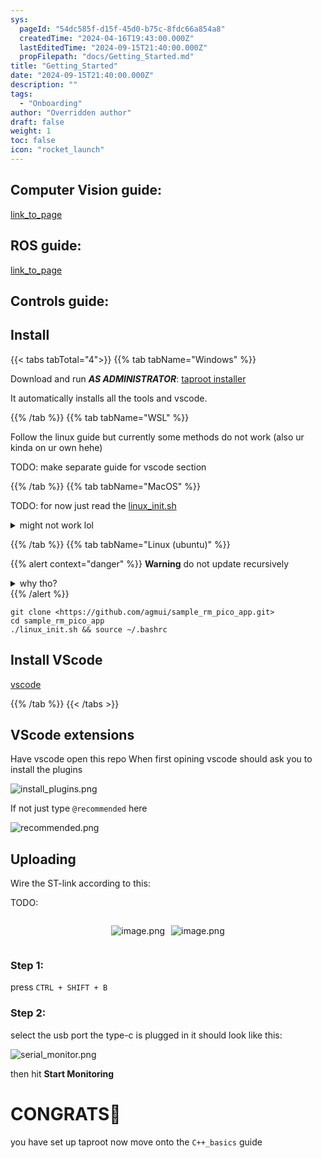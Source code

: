 ```yaml
---
sys:
  pageId: "54dc585f-d15f-45d0-b75c-8fdc66a854a8"
  createdTime: "2024-04-16T19:43:00.000Z"
  lastEditedTime: "2024-09-15T21:40:00.000Z"
  propFilepath: "docs/Getting_Started.md"
title: "Getting_Started"
date: "2024-09-15T21:40:00.000Z"
description: ""
tags:
  - "Onboarding"
author: "Overridden author"
draft: false
weight: 1
toc: false
icon: "rocket_launch"
---
```


## Computer Vision guide:

[link_to_page](86d45bc0-388b-4d26-8848-44f255f73d0e)

## ROS guide:

[link_to_page](3c76c1de-ec8f-46d6-8b0a-294005edc2d5)

## Controls guide:

## Install

{{< tabs tabTotal="4">}}
{{% tab tabName="Windows" %}}

Download and run _**AS ADMINISTRATOR**_: [taproot installer](https://github.com/Thornbots/TeachingFreshies/releases/tag/1.0)

It automatically installs all the tools and vscode.

{{% /tab %}}
{{% tab tabName="WSL" %}}

Follow the linux guide but currently some methods do not work (also ur kinda on ur own hehe)

TODO: make separate guide for vscode section

{{% /tab %}}
{{% tab tabName="MacOS" %}}

TODO: for now just read the [linux_init.sh](https://github.com/agmui/sample_rm_pico_app/blob/main/linux_init.sh)

<details>
<summary>might not work lol</summary>

`brew install libusb pkg-config`

Next install: [vscode](https://code.visualstudio.com/Download)

</details>

{{% /tab %}}
{{% tab tabName="Linux (ubuntu)" %}}

{{% alert context="danger" %}}
**Warning** do not update recursively
<details>
<summary>why tho?</summary>
There are some submodules that may go on for a while (like tinyusb) and I highly
recommend you don't need to get them.
If you want to see what submodules I update just look in `linux_init.sh`
</details>
{{% /alert %}}

```shell
git clone <https://github.com/agmui/sample_rm_pico_app.git>
cd sample_rm_pico_app
./linux_init.sh && source ~/.bashrc
```

## Install VScode

[vscode](https://code.visualstudio.com/Download)

{{% /tab %}}
{{< /tabs >}}

## VScode extensions

Have vscode open this repo
When first opining vscode should ask you to install the plugins

![install_plugins.png](https://prod-files-secure.s3.us-west-2.amazonaws.com/d518164a-d88e-44d1-a4ee-3adb3bd8bce0/89bd30f0-1825-4e77-867b-0a41ce370880/install_plugins.png?X-Amz-Algorithm=AWS4-HMAC-SHA256&X-Amz-Content-Sha256=UNSIGNED-PAYLOAD&X-Amz-Credential=ASIAZI2LB466WKHC6R5R%2F20250213%2Fus-west-2%2Fs3%2Faws4_request&X-Amz-Date=20250213T210648Z&X-Amz-Expires=3600&X-Amz-Security-Token=IQoJb3JpZ2luX2VjEPX%2F%2F%2F%2F%2F%2F%2F%2F%2F%2FwEaCXVzLXdlc3QtMiJIMEYCIQCzOyHXIgN%2FDdqyQCulh7NbA6iD1d9jJuCAfiuQk6bgJQIhAKhtAl1mVlQC2FHIPKYZ6xyZ6ggzNKafiruqotou5th9Kv8DCB4QABoMNjM3NDIzMTgzODA1IgwhXa%2BXsks6e%2BCUXfYq3AMCJzySldV8253y7lZkIVUJ4Uas29sQimf6AfeokWRhVmlZcRBsflh5iDvveX2nx%2BSb7ps9OL5eWAWnoxyiOJvsAUjRDDuaJtdOExbAgTX6RWBX550AD9lsj8eyGO1xMI0JfMM7zCSq%2B9rW7yk%2BGHcTEc9%2FjmFYJ1alE6J%2Fy%2Bk9Tsv%2BRfT0kKLR8gjXayu44bCKlOkjEDLeplGSblahJ%2FrGJeCL7SjIgL1fOjI0gDHIDxuKeMlo3VRI3l9K7QcED3igi0fKxsVqJZHvIUxp8Sign6nsIPBiu9VUJ%2FqCs7eaGAE6j65qcaU0CkdxoXf%2BPttSlkTKEB6V1%2BSL8BIpx9gIy%2F4567Ry7gZ%2F9kYLOQmRM8MV0C64xV%2Bpnvlqz31S0X2rPUewpKO1QGh0Q%2FYDqeJr%2ByMaL03LCyQ5aOw5zj4PRGhO%2BzpjxC24tcVC2p10PBwvLSwnLjxQPbvkxEvmamzv9KMmYc3PPZYygCkomrQ5aI%2FNBviKFhoy9itHm2201CT4ITpOJIXUUBFw83Ok73gxzT1t05PfRILWDJE97SuR6pdVc%2BRspjN30p3Rt1SJX0Bheid9SDfs4aiV6JRqD%2Ff6%2BEsc%2BEYmhPObtuIkyrIJ5S3lN%2Fr6PpF04CY1zzCErLm9BjqkAd5Df0ZxMsTx8IZH1xY7VL8pW52Ea2r7qcyavU3Q3t%2Bsp0yx%2FN9rXl5tQ4gNBqsaYPh4928YyINfDLhjB1tcpOMv83t3cXmBVL0fYQGx8dHOc4brcxIXKk6HEBh0SSVGbOUuZKSrmItUaOklr%2FMrIoqhW4%2BPjqv2HnNcbYQgZ823mVylQ295EOrcX9bf9b0auanFTZfNnruxBOB%2FJ76M3%2F2kDItS&X-Amz-Signature=fa3bd4e7eea08034badfca121e83df60f2f77c0590feaa6f183a790ee4922547&X-Amz-SignedHeaders=host&x-id=GetObject)

If not just type `@recommended` here  

![recommended.png](https://prod-files-secure.s3.us-west-2.amazonaws.com/d518164a-d88e-44d1-a4ee-3adb3bd8bce0/61e661e9-5d85-4dfc-be0d-8d2097a5e793/recommended.png?X-Amz-Algorithm=AWS4-HMAC-SHA256&X-Amz-Content-Sha256=UNSIGNED-PAYLOAD&X-Amz-Credential=ASIAZI2LB466WKHC6R5R%2F20250213%2Fus-west-2%2Fs3%2Faws4_request&X-Amz-Date=20250213T210648Z&X-Amz-Expires=3600&X-Amz-Security-Token=IQoJb3JpZ2luX2VjEPX%2F%2F%2F%2F%2F%2F%2F%2F%2F%2FwEaCXVzLXdlc3QtMiJIMEYCIQCzOyHXIgN%2FDdqyQCulh7NbA6iD1d9jJuCAfiuQk6bgJQIhAKhtAl1mVlQC2FHIPKYZ6xyZ6ggzNKafiruqotou5th9Kv8DCB4QABoMNjM3NDIzMTgzODA1IgwhXa%2BXsks6e%2BCUXfYq3AMCJzySldV8253y7lZkIVUJ4Uas29sQimf6AfeokWRhVmlZcRBsflh5iDvveX2nx%2BSb7ps9OL5eWAWnoxyiOJvsAUjRDDuaJtdOExbAgTX6RWBX550AD9lsj8eyGO1xMI0JfMM7zCSq%2B9rW7yk%2BGHcTEc9%2FjmFYJ1alE6J%2Fy%2Bk9Tsv%2BRfT0kKLR8gjXayu44bCKlOkjEDLeplGSblahJ%2FrGJeCL7SjIgL1fOjI0gDHIDxuKeMlo3VRI3l9K7QcED3igi0fKxsVqJZHvIUxp8Sign6nsIPBiu9VUJ%2FqCs7eaGAE6j65qcaU0CkdxoXf%2BPttSlkTKEB6V1%2BSL8BIpx9gIy%2F4567Ry7gZ%2F9kYLOQmRM8MV0C64xV%2Bpnvlqz31S0X2rPUewpKO1QGh0Q%2FYDqeJr%2ByMaL03LCyQ5aOw5zj4PRGhO%2BzpjxC24tcVC2p10PBwvLSwnLjxQPbvkxEvmamzv9KMmYc3PPZYygCkomrQ5aI%2FNBviKFhoy9itHm2201CT4ITpOJIXUUBFw83Ok73gxzT1t05PfRILWDJE97SuR6pdVc%2BRspjN30p3Rt1SJX0Bheid9SDfs4aiV6JRqD%2Ff6%2BEsc%2BEYmhPObtuIkyrIJ5S3lN%2Fr6PpF04CY1zzCErLm9BjqkAd5Df0ZxMsTx8IZH1xY7VL8pW52Ea2r7qcyavU3Q3t%2Bsp0yx%2FN9rXl5tQ4gNBqsaYPh4928YyINfDLhjB1tcpOMv83t3cXmBVL0fYQGx8dHOc4brcxIXKk6HEBh0SSVGbOUuZKSrmItUaOklr%2FMrIoqhW4%2BPjqv2HnNcbYQgZ823mVylQ295EOrcX9bf9b0auanFTZfNnruxBOB%2FJ76M3%2F2kDItS&X-Amz-Signature=02366c382eb05438d087e1d1a14021f4cbfb3fffacc961592abb6d266ed12219&X-Amz-SignedHeaders=host&x-id=GetObject)

## Uploading

Wire the ST-link according to this:

TODO:

<div style="display: flex;flex-direction: row; column-gap:10px; max-width: 630px;justify-content: center;">
<div>

![image.png](https://prod-files-secure.s3.us-west-2.amazonaws.com/d518164a-d88e-44d1-a4ee-3adb3bd8bce0/210ecb78-1116-4d7b-b9b7-2292f66fa2c2/image.png?X-Amz-Algorithm=AWS4-HMAC-SHA256&X-Amz-Content-Sha256=UNSIGNED-PAYLOAD&X-Amz-Credential=ASIAZI2LB4667F2LR737%2F20250213%2Fus-west-2%2Fs3%2Faws4_request&X-Amz-Date=20250213T210654Z&X-Amz-Expires=3600&X-Amz-Security-Token=IQoJb3JpZ2luX2VjEPX%2F%2F%2F%2F%2F%2F%2F%2F%2F%2FwEaCXVzLXdlc3QtMiJIMEYCIQDk00Gdm%2BLjKob%2Ft6Z11WpTdaXrBlujZ6MU6cJON3oM%2FAIhAKmLxXsgVx6pURxOuHuLGqd8lK0LHPfThgrbsAd4L%2B0zKv8DCB4QABoMNjM3NDIzMTgzODA1IgwqpQOytyR6WBogQZYq3APjx8M50eVYtMU5xuvT1dN%2BVrDd%2BF5Q3LpXw9zuuGTtyMpx1IcG4CuNotjpum7ZMsvoTctjPeivHN99JBGyMNeHsYsIOZJwRKEJflNQNZwShFL7wLN2ZdVbSXVMyLX86i5QI%2FzwxKeV0fxzjFcdFHqwN2Z5DyRtaEWNbO2VRaKq3XU5yTcNsAZ%2BzML1ELWJjw4o0%2Flk%2ByVyc7bb%2Bur5uqpdFK6qmdrzfOXiwqcz24oO5T5hmaW8N4Hu7kV3PrdsrhqWCVJwTyVOA6UpyLV1eALiU%2F3NwtxiqWShrJ2WH%2B1tUyRZjhBHjAi%2Be5vflzqH1wtb%2BTpE1EsHgyuuA%2BU17rNbJ0PWnLPfWtzgExxCCg1aEBURZpYoaa41HPWUhX41hJ5eEe%2BIBZ7%2BWhFlRSlosNEZYVAx2MMhOdGqH%2Bdz14n8evfTKd6A12%2FgToJVJ1emNHILYbmvS%2Bz1Eu7zR44QRe7PS9QUAHPmo%2F5Gx%2BDQVPVpR05dctjH2QLnnD2MxqVf61LY8PbdZAh2PkFGkWhtiUSG6aqqQUfEPZquPOkFBiq%2BGeGrHVLW%2Fhvp8yneiPRsV02PgHFc5qxamTt6qRLSXz7pM6es0xh7K1dfN3fORvCFsFJQNdj5HyPJ45NlrjD4rLm9BjqkATYniSvL%2BUL27dttrJokRYodyBxKNHuDJh4m4VotgOpfdarnGiz%2BlMPM6miF9cJ0IgfW1KKhWnENQcUCiXlqinVN5xNFEF53ciUvIt8punkiPEp7pPHYR2bAxgSuQvain0d6CIx56o28cTbi%2FkjJk2cXdVrYPSrJc8FOCC%2BwMZ%2F6NZdFsevfwo2Z6Vya3BAVdt4K7PGZzham0il6GsxLg9CEIKOp&X-Amz-Signature=bf550dd40c1e4d73e99ac2b45ab12bceeea0cca50186a25812542a837f8a0a49&X-Amz-SignedHeaders=host&x-id=GetObject)

</div>
<div>

![image.png](https://prod-files-secure.s3.us-west-2.amazonaws.com/d518164a-d88e-44d1-a4ee-3adb3bd8bce0/33a0fd0f-8ca6-4a86-8e09-26e95ded1fff/image.png?X-Amz-Algorithm=AWS4-HMAC-SHA256&X-Amz-Content-Sha256=UNSIGNED-PAYLOAD&X-Amz-Credential=ASIAZI2LB46626EF56WL%2F20250213%2Fus-west-2%2Fs3%2Faws4_request&X-Amz-Date=20250213T210655Z&X-Amz-Expires=3600&X-Amz-Security-Token=IQoJb3JpZ2luX2VjEPX%2F%2F%2F%2F%2F%2F%2F%2F%2F%2FwEaCXVzLXdlc3QtMiJHMEUCICOeALpioyCemnI5cpWf%2BSN95kV854OkzDGaDb%2FEYa6jAiEAjv4guFPv5dmjFGbbt00hhBV9Ohd%2Fs%2FKc1P7XGz1xlZkq%2FwMIHhAAGgw2Mzc0MjMxODM4MDUiDKRKWdFYEkkYwZpCNircA5SR8aXeHHlrDdmqPkBJn4AbWCBwEl5hR6a%2B0MvPXx327UlTxMIQgiw1t8lLSOWl8dWHXbvEAzdd%2BjcwNMRf3gel4swd%2B7kNTlTyivrXgGIaTsXgNvP7dymthn5dTOZLmYTcAZOOe8w2qY9dBqldYUecVnNK1HiDuOxtg8td%2F1R5J6Wh5clTFwhV5QLFneTe1TcYztXnZ2KpnImq%2BczE6vt4yarCS%2Fuu5iUITBRm05fSOT7Xm8F3Wmo44PPFj8MKe86VE%2BqgN8QKyuyWPhyAg%2Fx07wjPAZ6Zhe2U3y67QNymHN4dymv8nsRT9Aim7bfGPUmpeuSJfvVQgDUmkQBiYBh8Ol7YsEPgDBRW8Z40fYfDMS%2FSP%2BQvdkzCWyWRI2VKKLf3e5tbKNiUOYWBD5VE7pC6feDBCTd8R56H64efWqQODMC3SKiMBraj2VhlZkpJOUZ7JRd3K5pV9cwdAqixFezuqJEUJlIJqLIAjzUk6rOMUM9rrGh89r54V%2F5vDS%2B%2FTFXGLBWqkre9oYKLJMIAR%2BH%2Fr8lKqRyWHUc1cQigHn9D9%2FoaipzGJ7RpQzDrtyt4zEZHWZBfb%2Bndk3k1jYzlq%2Bsk053%2BpOsXylQ2u0tdLdOEA0ycHHvzADh9zUN3MKSsub0GOqUB7HzF8KkoOYj7p0vF7y5xZ1s%2Bb%2B2uRJPnua6VD0jfynVJrGO%2ByX4nq2tv0upKD%2B52%2Fe8BVY01vdTyWQTSbNAVgh58oQ4hsKxp5gEvX195I%2FrWPeI0Uv%2FkxELzfY6EegglAPARNcycn4KH65d15lA37%2BDEXcGEbpJ4HNLuvwlSzeAb5JEVNLYyk968XGkjU8Pq%2FcEpWGnn6sr6qMn8gf7OkzqdUElu&X-Amz-Signature=6cf70f89fcc6936cfe0566b12007080436b188ce046380cb55da79758ae19f66&X-Amz-SignedHeaders=host&x-id=GetObject)

</div>
</div>

### Step 1:

press `CTRL + SHIFT + B`

### Step 2:

select the usb port the type-c is plugged in it should look like this:

![serial_monitor.png](https://prod-files-secure.s3.us-west-2.amazonaws.com/d518164a-d88e-44d1-a4ee-3adb3bd8bce0/f03f4774-05d4-4393-b6a0-d5efb6d315ab/serial_monitor.png?X-Amz-Algorithm=AWS4-HMAC-SHA256&X-Amz-Content-Sha256=UNSIGNED-PAYLOAD&X-Amz-Credential=ASIAZI2LB466WKHC6R5R%2F20250213%2Fus-west-2%2Fs3%2Faws4_request&X-Amz-Date=20250213T210648Z&X-Amz-Expires=3600&X-Amz-Security-Token=IQoJb3JpZ2luX2VjEPX%2F%2F%2F%2F%2F%2F%2F%2F%2F%2FwEaCXVzLXdlc3QtMiJIMEYCIQCzOyHXIgN%2FDdqyQCulh7NbA6iD1d9jJuCAfiuQk6bgJQIhAKhtAl1mVlQC2FHIPKYZ6xyZ6ggzNKafiruqotou5th9Kv8DCB4QABoMNjM3NDIzMTgzODA1IgwhXa%2BXsks6e%2BCUXfYq3AMCJzySldV8253y7lZkIVUJ4Uas29sQimf6AfeokWRhVmlZcRBsflh5iDvveX2nx%2BSb7ps9OL5eWAWnoxyiOJvsAUjRDDuaJtdOExbAgTX6RWBX550AD9lsj8eyGO1xMI0JfMM7zCSq%2B9rW7yk%2BGHcTEc9%2FjmFYJ1alE6J%2Fy%2Bk9Tsv%2BRfT0kKLR8gjXayu44bCKlOkjEDLeplGSblahJ%2FrGJeCL7SjIgL1fOjI0gDHIDxuKeMlo3VRI3l9K7QcED3igi0fKxsVqJZHvIUxp8Sign6nsIPBiu9VUJ%2FqCs7eaGAE6j65qcaU0CkdxoXf%2BPttSlkTKEB6V1%2BSL8BIpx9gIy%2F4567Ry7gZ%2F9kYLOQmRM8MV0C64xV%2Bpnvlqz31S0X2rPUewpKO1QGh0Q%2FYDqeJr%2ByMaL03LCyQ5aOw5zj4PRGhO%2BzpjxC24tcVC2p10PBwvLSwnLjxQPbvkxEvmamzv9KMmYc3PPZYygCkomrQ5aI%2FNBviKFhoy9itHm2201CT4ITpOJIXUUBFw83Ok73gxzT1t05PfRILWDJE97SuR6pdVc%2BRspjN30p3Rt1SJX0Bheid9SDfs4aiV6JRqD%2Ff6%2BEsc%2BEYmhPObtuIkyrIJ5S3lN%2Fr6PpF04CY1zzCErLm9BjqkAd5Df0ZxMsTx8IZH1xY7VL8pW52Ea2r7qcyavU3Q3t%2Bsp0yx%2FN9rXl5tQ4gNBqsaYPh4928YyINfDLhjB1tcpOMv83t3cXmBVL0fYQGx8dHOc4brcxIXKk6HEBh0SSVGbOUuZKSrmItUaOklr%2FMrIoqhW4%2BPjqv2HnNcbYQgZ823mVylQ295EOrcX9bf9b0auanFTZfNnruxBOB%2FJ76M3%2F2kDItS&X-Amz-Signature=186107995333c80de93da016ebda2cab42e5684302f69f8d0a301d00e9731dcb&X-Amz-SignedHeaders=host&x-id=GetObject)

then hit **Start Monitoring**

# CONGRATS🎉

you have set up taproot now move onto the `C++_basics` guide
